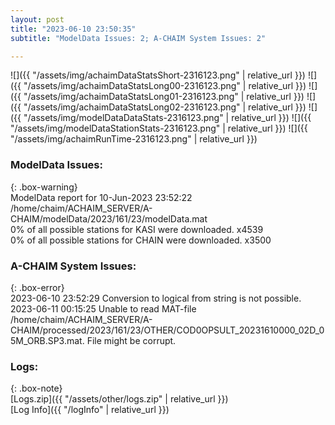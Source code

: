 ```yaml
---
layout: post
title: "2023-06-10 23:50:35"
subtitle: "ModelData Issues: 2; A-CHAIM System Issues: 2"

---
```


![]({{ "/assets/img/achaimDataStatsShort-2316123.png" | relative_url }})
![]({{ "/assets/img/achaimDataStatsLong00-2316123.png" | relative_url }})
![]({{ "/assets/img/achaimDataStatsLong01-2316123.png" | relative_url }})
![]({{ "/assets/img/achaimDataStatsLong02-2316123.png" | relative_url }})
![]({{ "/assets/img/modelDataDataStats-2316123.png" | relative_url }})
![]({{ "/assets/img/modelDataStationStats-2316123.png" | relative_url }})
![]({{ "/assets/img/achaimRunTime-2316123.png" | relative_url }})


### ModelData Issues:  
  
{: .box-warning}  
 ModelData report for 10-Jun-2023 23:52:22   
 /home/chaim/ACHAIM_SERVER/A-CHAIM/modelData/2023/161/23/modelData.mat   
 0% of all possible stations for KASI were downloaded. x4539   
 0% of all possible stations for CHAIN were downloaded. x3500   
  
### A-CHAIM System Issues:  
  
{: .box-error}  
2023-06-10 23:52:29 Conversion to logical from string is not possible.  
2023-06-11 00:15:25 Unable to read MAT-file /home/chaim/ACHAIM_SERVER/A-CHAIM/processed/2023/161/23/OTHER/COD0OPSULT_20231610000_02D_05M_ORB.SP3.mat. File might be corrupt.  

### Logs:  
  
{: .box-note}  
[Logs.zip]({{ "/assets/other/logs.zip" | relative_url }})  
[Log Info]({{ "/logInfo" | relative_url }})  

